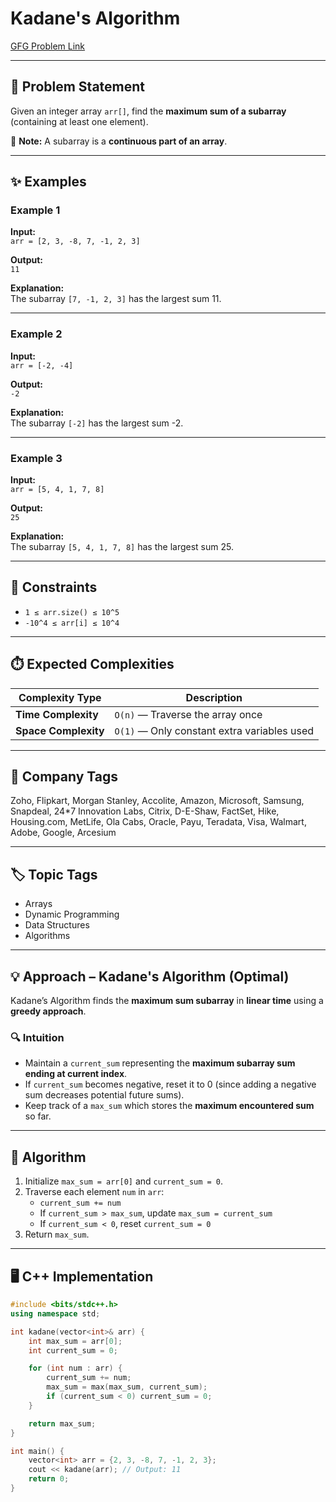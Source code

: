 # Kadane's Algorithm

[GFG Problem Link](https://www.geeksforgeeks.org/largest-sum-contiguous-subarray/)

---

## 📌 Problem Statement
Given an integer array `arr[]`, find the **maximum sum of a subarray** (containing at least one element).  

🧠 **Note:** A subarray is a **continuous part of an array**.

---

## ✨ Examples

### Example 1
**Input:**  
`arr = [2, 3, -8, 7, -1, 2, 3]`  

**Output:**  
`11`  

**Explanation:**  
The subarray `[7, -1, 2, 3]` has the largest sum 11.

---

### Example 2
**Input:**  
`arr = [-2, -4]`  

**Output:**  
`-2`  

**Explanation:**  
The subarray `[-2]` has the largest sum -2.

---

### Example 3
**Input:**  
`arr = [5, 4, 1, 7, 8]`  

**Output:**  
`25`  

**Explanation:**  
The subarray `[5, 4, 1, 7, 8]` has the largest sum 25.

---

## 🎯 Constraints
- `1 ≤ arr.size() ≤ 10^5`  
- `-10^4 ≤ arr[i] ≤ 10^4`

---

## ⏱️ Expected Complexities
| Complexity Type | Description |
|------------------|-------------|
| **Time Complexity** | `O(n)` — Traverse the array once |
| **Space Complexity** | `O(1)` — Only constant extra variables used |

---

## 🏢 Company Tags
Zoho, Flipkart, Morgan Stanley, Accolite, Amazon, Microsoft, Samsung, Snapdeal, 24*7 Innovation Labs, Citrix, D-E-Shaw, FactSet, Hike, Housing.com, MetLife, Ola Cabs, Oracle, Payu, Teradata, Visa, Walmart, Adobe, Google, Arcesium

---

## 🏷️ Topic Tags
- Arrays  
- Dynamic Programming  
- Data Structures  
- Algorithms

---

## 💡 Approach – Kadane's Algorithm (Optimal)
Kadane’s Algorithm finds the **maximum sum subarray** in **linear time** using a **greedy approach**.

### 🔍 Intuition
- Maintain a `current_sum` representing the **maximum subarray sum ending at current index**.  
- If `current_sum` becomes negative, reset it to 0 (since adding a negative sum decreases potential future sums).  
- Keep track of a `max_sum` which stores the **maximum encountered sum** so far.

---

## 🧠 Algorithm
1. Initialize `max_sum = arr[0]` and `current_sum = 0`.  
2. Traverse each element `num` in `arr`:  
   - `current_sum += num`  
   - If `current_sum > max_sum`, update `max_sum = current_sum`  
   - If `current_sum < 0`, reset `current_sum = 0`  
3. Return `max_sum`.

---

## 🖥️ C++ Implementation

```cpp
#include <bits/stdc++.h>
using namespace std;

int kadane(vector<int>& arr) {
    int max_sum = arr[0];
    int current_sum = 0;

    for (int num : arr) {
        current_sum += num;
        max_sum = max(max_sum, current_sum);
        if (current_sum < 0) current_sum = 0;
    }

    return max_sum;
}

int main() {
    vector<int> arr = {2, 3, -8, 7, -1, 2, 3};
    cout << kadane(arr); // Output: 11
    return 0;
}
```
